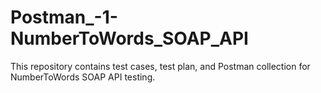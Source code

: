 # Postman_-1-NumberToWords_SOAP_API
This repository contains test cases, test plan, and Postman collection for NumberToWords SOAP API testing.
